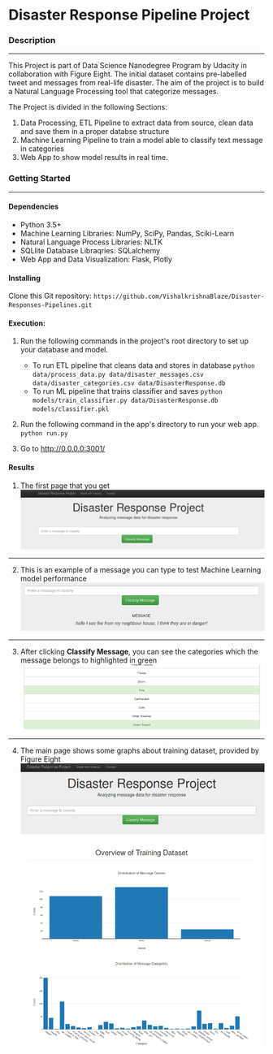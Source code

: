 # Disaster Response Pipeline Project

### Description
----
This Project is part of Data Science Nanodegree Program by Udacity in collaboration with Figure Eight. The initial dataset contains pre-labelled tweet and messages from real-life disaster. The aim of the project is to build a Natural Language Processing tool that categorize messages.

The Project is divided in the following Sections:

1. Data Processing, ETL Pipeline to extract data from source, clean data and save them in a proper databse structure
2. Machine Learning Pipeline to train a model able to classify text message in categories
3. Web App to show model results in real time.

### Getting Started
----
#### Dependencies
* Python 3.5+
* Machine Learning Libraries: NumPy, SciPy, Pandas, Sciki-Learn
* Natural Language Process Libraries: NLTK
* SQLlite Database Libraqries: SQLalchemy
* Web App and Data Visualization: Flask, Plotly
#### Installing
Clone this Git repository:
`https://github.com/VishalkrishnaBlaze/Disaster-Responses-Pipelines.git`
#### Execution:
1. Run the following commands in the project's root directory to set up your database and model.

    - To run ETL pipeline that cleans data and stores in database
        `python data/process_data.py data/disaster_messages.csv data/disaster_categories.csv data/DisasterResponse.db`
    - To run ML pipeline that trains classifier and saves
        `python models/train_classifier.py data/DisasterResponse.db models/classifier.pkl`

2. Run the following command in the app's directory to run your web app.
    `python run.py`

3. Go to http://0.0.0.0:3001/
#### Results

1. The first page that you get
![Intro Pic](Screenshots/intro.png)
----
2. This is an example of a message you can type to test Machine Learning model performance
![Sample Input](screenshots/sample_input.png)
----
3. After clicking **Classify Message**, you can see the categories which the message belongs to highlighted in green
![Sample Output](screenshots/sample_output.png)
----
4. The main page shows some graphs about training dataset, provided by Figure Eight
![Main Page](screenshots/main_page.png)
